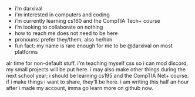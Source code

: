- i’m darxival
- i'm interested in computers and coding
- i’m currently learning cs160 and the CompTIA Tech+ course
- i’m looking to collaborate on nothing
- how to reach me does not need to be here
- pronouns: prefer they/them, also he/him
- fun fact: my name is rare enough for me to be @darxival on most platforms

alr time for non-default stuff.
i'm teaching myself css so i can mod discord,
my small projects will be put here.
i may also make other things during the next school year;
i should be learning cs195 and the CompTIA Net+ course.
if i make things i want to share, they'll be here.
i am writing this half an hour after i made my account,
imma go learn more on github now.
